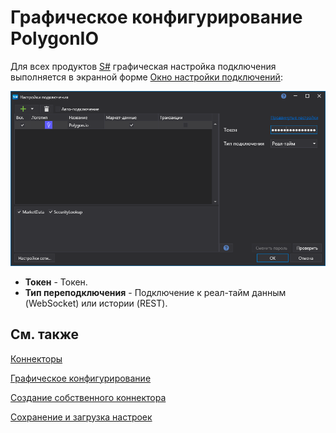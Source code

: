 # Графическое конфигурирование PolygonIO

Для всех продуктов [S\#](StockSharpAbout.md) графическая настройка подключения выполняется в экранной форме [Окно настройки подключений](API_UI_ConnectorWindow.md):

![API GUI Settings PolygonIO](../images/API_GUI_Settings_PolygonIO.png)

- **Токен** \- Токен. 
- **Тип переподключения** \- Подключение к реал-тайм данным (WebSocket) или истории (REST). 

## См. также

[Коннекторы](API_Connectors.md)

[Графическое конфигурирование](API_ConnectorsUIConfiguration.md)

[Создание собственного коннектора](ConnectorCreating.md)

[Сохранение и загрузка настроек](API_Connectors_SaveConnectorSettings.md)
